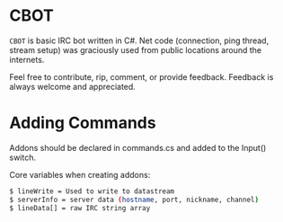 # CBOT

`CBOT` is basic IRC bot written in C#.  Net code (connection, ping thread, stream setup) was graciously used from public locations around the internets.

Feel free to contribute, rip, comment, or provide feedback.  Feedback is always welcome and appreciated.

# Adding Commands

Addons should be declared in commands.cs and added to the Input() switch.

Core variables when creating addons:
```bash
$ lineWrite = Used to write to datastream
$ serverInfo = server data (hostname, port, nickname, channel)
$ lineData[] = raw IRC string array
```

